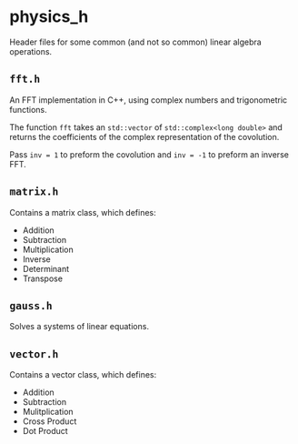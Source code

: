 # physics\_h

Header files for some common (and not so common) linear algebra operations.

## `fft.h`

An FFT implementation in C++, using complex numbers and trigonometric functions.

The function `fft` takes an `std::vector` of `std::complex<long double>` and returns the coefficients of the complex representation of the covolution.

Pass `inv = 1` to preform the covolution and `inv = -1` to preform an inverse FFT.

## `matrix.h`

Contains a matrix class, which defines:

- Addition
- Subtraction
- Multiplication
- Inverse
- Determinant
- Transpose

## `gauss.h`

Solves a systems of linear equations.

## `vector.h`

Contains a vector class, which defines:

- Addition
- Subtraction
- Mulitplication
- Cross Product
- Dot Product

